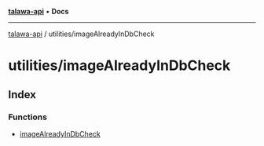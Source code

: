 [**talawa-api**](../../README.md) • **Docs**

***

[talawa-api](../../modules.md) / utilities/imageAlreadyInDbCheck

# utilities/imageAlreadyInDbCheck

## Index

### Functions

- [imageAlreadyInDbCheck](functions/imageAlreadyInDbCheck.md)
